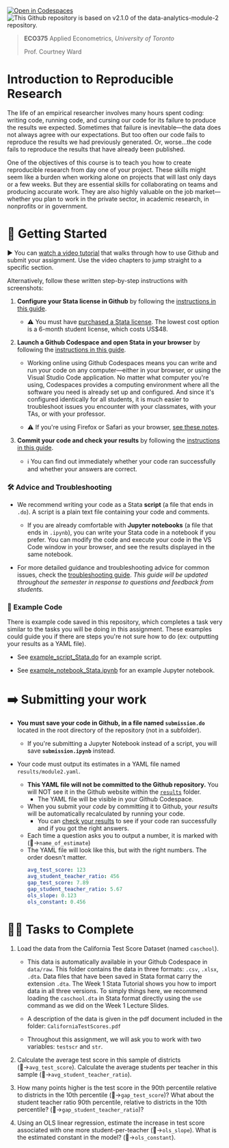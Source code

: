 [![Open in Codespaces](https://classroom.github.com/assets/launch-codespace-2972f46106e565e64193e422d61a12cf1da4916b45550586e14ef0a7c637dd04.svg)](https://classroom.github.com/open-in-codespaces?assignment_repo_id=16042934)
![This Github repository is based on v2.1.0 of the data-analytics-module-2 repository.](https://img.shields.io/badge/data--analytics--module--2-v2.1.0-brightgreen)

> **ECO375** Applied Econometrics, *University of Toronto*
> 
> Prof. Courtney Ward

# Introduction to Reproducible Research

The life of an empirical researcher involves many hours spent coding: writing code, running code, and cursing our code for its failure to produce the results we expected. Sometimes that failure is inevitable—the data does not always agree with our expectations. But too often our code fails to reproduce the results we had previously generated. Or, worse...the code fails to reproduce the results that have already been published.

One of the objectives of this course is to teach you how to create reproducible research from day one of your project. These skills might seem like a burden when working alone on projects that will last only days or a few weeks. But they are essential skills for collaborating on teams and producing accurate work. They are also highly valuable on the job market—whether you plan to work in the private sector, in academic research, in nonprofits or in government.

# 🐣 Getting Started

▶️ You can [watch a video tutorial](https://www.loom.com/share/8728bbb1245a465887176cd658179b65?sid=696fe97a-ce53-4f67-a297-fe0f0444d35f) that walks through how to use Github and submit your assignment. Use the video chapters to jump straight to a specific section.

Alternatively, follow these written step-by-step instructions with screenshots:

1. **Configure your Stata license in Github** by following the [instructions in this guide](https://github.com/UofT-Econ-DataAnalytics/files/wiki/Stata-License).

    - ⚠️ You must have [purchased a Stata license](https://www.stata.com/order/new/edu/profplus/student-pricing/). The lowest cost option is a 6-month student license, which costs US$48.

2. **Launch a Github Codespace and open Stata in your browser** by following the [instructions in this guide](https://github.com/UofT-Econ-DataAnalytics/files/wiki/Launch-Codespace:-Stata).

    - Working online using Github Codespaces means you can write and run your code on any computer—either in your browser, or using the Visual Studio Code application. No matter what computer you're using, Codespaces provides a computing environment where all the software you need is already set up and configured. And since it's configured identically for all students, it is much easier to troubleshoot issues you encounter with your classmates, with your TAs, or with your professor.

    - ⚠️ If you're using Firefox or Safari as your browser, [see these notes](https://github.com/UofT-Econ-DataAnalytics/files/wiki/%E2%98%81%EF%B8%8F-Online:-Stata#github-codespaces-is-buggy-in-your-browser).

3. **Commit your code and check your results** by following the [instructions in this guide](https://github.com/UofT-Econ-DataAnalytics/files/wiki/Submissions).

    - ℹ️ You can find out immediately whether your code ran successfully and whether your answers are correct.

### 🛠️ Advice and Troubleshooting

- We recommend writing your code as a Stata **script** (a file that ends in `.do`). A script is a plain text file containing your code and comments.

    - If you are already comfortable with **Jupyter notebooks** (a file that ends in `.ipynb`), you can write your Stata code in a notebook if you prefer. You can modify the code and execute your code in the VS Code window in your browser, and see the results displayed in the same notebook.

- For more detailed guidance and troubleshooting advice for common issues, check the [troubleshooting guide](https://github.com/UofT-Econ-DataAnalytics/files/wiki/%E2%98%81%EF%B8%8F-Online:-Stata). *This guide will be updated throughout the semester in response to questions and feedback from students.*

### 🔎 Example Code

There is example code saved in this repository, which completes a task very similar to the tasks you will be doing in this assignment. These examples could guide you if there are steps you're not sure how to do (ex: outputting your results as a YAML file).

- See [example_script_Stata.do](example_script_Stata.do) for an example script.

- See [example_notebook_Stata.ipynb](example_notebook_Stata.ipynb) for an example Jupyter notebook.

# ➡️ Submitting your work

* **You must save your code in Github, in a file named `submission.do`** located in the root directory of the repository (not in a subfolder).
    - If you're submitting a Jupyter Notebook instead of a script, you will save **`submission.ipynb`** instead.

* Your code must output its estimates in a YAML file named `results/module2.yaml`.
    - **This YAML file will not be committed to the Github repository.** You will NOT see it in the Github website within the [`results`](/results) folder.
        - The YAML file will be visible in your Github Codespace.
    - When you submit your *code* by committing it to Github, your *results* will be automatically recalculated by running your code.
        - You can [check your results](https://github.com/UofT-Econ-DataAnalytics/files/wiki/Submissions) to see if your code ran successfully and if you got the right answers.
    - Each time a question asks you to output a number, it is marked with (&#8288;🔢&#8288;→&#8288;`name_of_estimate`&#8288;)
    - The YAML file will look like this, but with the right numbers. The order doesn't matter.
        ```yaml
        avg_test_score: 123
        avg_student_teacher_ratio: 456
        gap_test_score: 7.89
        gap_student_teacher_ratio: 5.67
        ols_slope: 0.123
        ols_constant: 0.456
        ```

# 🧑‍💻 Tasks to Complete

1. Load the data from the California Test Score Dataset (named `caschool`).

    - This data is automatically available in your Github Codespace in `data/raw`. This folder contains the data in three formats: `.csv`, `.xlsx`, `.dta`. Data files that have been saved in Stata format carry the extension `.dta`. The Week 1 Stata Tutorial shows you how to import data in all three versions. To simply things here, we recommend loading the `caschool.dta` in Stata format directly using the `use` command as we did on the Week 1 Lecture Slides.

    - A description of the data is given in the pdf document included in the folder: `CaliforniaTestScores.pdf`
    
    - Throughout this assignment, we will ask you to work with two variables: `testscr` and `str`.

2. Calculate the average test score in this sample of districts (&#8288;🔢&#8288;→&#8288;`avg_test_score`&#8288;). Calculate the average students per teacher in this sample (&#8288;🔢&#8288;→&#8288;`avg_student_teacher_ratio`&#8288;).

3. How many points higher is the test score in the 90th percentile relative to districts in the 10th percentile (&#8288;🔢&#8288;→&#8288;`gap_test_score`&#8288;)? What about the student teacher ratio 90th percentile, relative to districts in the 10th percentile? (&#8288;🔢&#8288;→&#8288;`gap_student_teacher_ratio`&#8288;)?

4. Using an OLS linear regression, estimate the increase in test score associated with one more student-per-teacher (&#8288;🔢&#8288;→&#8288;`ols_slope`&#8288;). What is the estimated constant in the model? (&#8288;🔢&#8288;→&#8288;`ols_constant`&#8288;).

